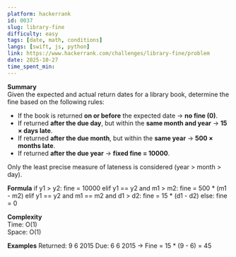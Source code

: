 ```yaml
---
platform: hackerrank
id: 0037
slug: library-fine
difficulty: easy
tags: [date, math, conditions]
langs: [swift, js, python]
link: https://www.hackerrank.com/challenges/library-fine/problem
date: 2025-10-27
time_spent_min:
---
```


**Summary**  
Given the expected and actual return dates for a library book, determine the fine based on the following rules:

- If the book is returned **on or before** the expected date → **no fine (0)**.  
- If returned **after the due day**, but within the **same month and year** → **15 × days late**.  
- If returned **after the due month**, but within the **same year** → **500 × months late**.  
- If returned **after the due year** → **fixed fine = 10000**.

Only the least precise measure of lateness is considered (year > month > day).

**Formula**
if y1 > y2: fine = 10000
elif y1 == y2 and m1 > m2: fine = 500 * (m1 - m2)
elif y1 == y2 and m1 == m2 and d1 > d2: fine = 15 * (d1 - d2)
else: fine = 0

**Complexity**  
Time: O(1)  
Space: O(1)

**Examples**
Returned: 9 6 2015
Due: 6 6 2015
→ Fine = 15 * (9 - 6) = 45